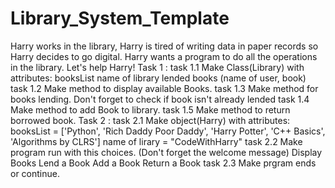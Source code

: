 # Library_System_Template
Harry works in the library, Harry is tired of writing data in paper records so Harry decides to go digital.
Harry wants a program to do all the operations in the library. 
Let's help Harry!
Task 1 :
task 1.1 Make Class(Library) with attributes:
booksList
name of library
lended books (name of user, book)
task 1.2 Make method to display available Books.
task 1.3 Make method for books lending.
Don't forget to check if book isn't already lended
task 1.4 Make method to add Book to library.
task 1.5 Make method to return borrowed book.
Task 2 :
task 2.1 Make object(Harry) with attributes:
booksList = ['Python', 'Rich Daddy Poor Daddy', 'Harry Potter', 'C++ Basics', 'Algorithms by CLRS']
name of lirary = "CodeWithHarry"
task 2.2 Make program run with this choices. (Don't forget the welcome message)
Display Books
Lend a Book
Add a Book
Return a Book
task 2.3 Make prgram ends or continue.
